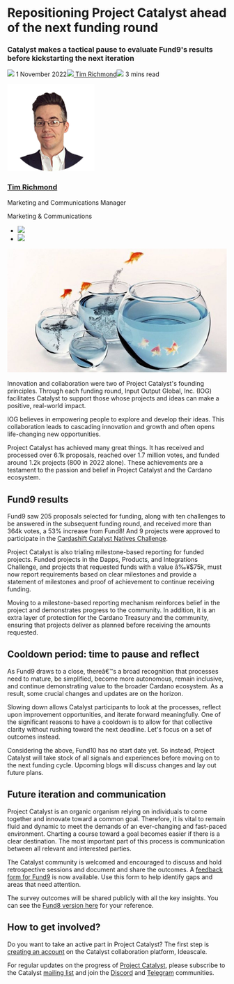 # Repositioning Project Catalyst ahead of the next funding round
### **Catalyst makes a tactical pause to evaluate Fund9's results before kickstarting the next iteration**
![](img/2022-11-01-repositioning-project-catalyst-ahead-of-the-next-funding-round.002.png) 1 November 2022![](img/2022-11-01-repositioning-project-catalyst-ahead-of-the-next-funding-round.002.png)[ Tim Richmond](/en/blog/authors/tim-richmond/page-1/)![](img/2022-11-01-repositioning-project-catalyst-ahead-of-the-next-funding-round.003.png) 3 mins read

![Tim Richmond](img/2022-11-01-repositioning-project-catalyst-ahead-of-the-next-funding-round.004.png)[](/en/blog/authors/tim-richmond/page-1/)
### [**Tim Richmond**](/en/blog/authors/tim-richmond/page-1/)
Marketing and Communications Manager

Marketing & Communications

- ![](img/2022-11-01-repositioning-project-catalyst-ahead-of-the-next-funding-round.005.png)[](mailto:tim.richmond@iohk.io "Email")
- ![](img/2022-11-01-repositioning-project-catalyst-ahead-of-the-next-funding-round.006.png)[](https://www.linkedin.com/in/tim--richmond/ "LinkedIn")

![Repositioning Project Catalyst ahead of the next funding round](img/2022-11-01-repositioning-project-catalyst-ahead-of-the-next-funding-round.007.jpeg)

Innovation and collaboration were two of Project Catalyst's founding principles. Through each funding round, Input Output Global, Inc. (IOG) facilitates Catalyst to support those whose projects and ideas can make a positive, real-world impact.

IOG believes in empowering people to explore and develop their ideas. This collaboration leads to cascading innovation and growth and often opens life-changing new opportunities. 

Project Catalyst has achieved many great things. It has received and processed over 6.1k proposals, reached over 1.7 million votes, and funded around 1.2k projects (800 in 2022 alone). These achievements are a testament to the passion and belief in Project Catalyst and the Cardano ecosystem.
## **Fund9 results**
Fund9 saw 205 proposals selected for funding, along with ten challenges to be answered in the subsequent funding round, and received more than 364k votes, a 53% increase from Fund8! And 9 projects were approved to participate in the [Cardashift Catalyst Natives Challenge](https://iohk.io/en/blog/posts/2022/06/01/fund9-catalyst-natives-cardashift-challenge-demonstrating-and-monetizing-impact/).

Project Catalyst is also trialing milestone-based reporting for funded projects. Funded projects in the Dapps, Products, and Integrations Challenge, and projects that requested funds with a value â‰¥$75k, must now report requirements based on clear milestones and provide a statement of milestones and proof of achievement to continue receiving funding.

Moving to a milestone-based reporting mechanism reinforces belief in the project and demonstrates progress to the community. In addition, it is an extra layer of protection for the Cardano Treasury and the community, ensuring that projects deliver as planned before receiving the amounts requested.
## **Cooldown period: time to pause and reflect**
As Fund9 draws to a close, thereâ€™s a broad recognition that processes need to mature, be simplified, become more autonomous, remain inclusive, and continue demonstrating value to the broader Cardano ecosystem. As a result, some crucial changes and updates are on the horizon.

Slowing down allows Catalyst participants to look at the processes, reflect upon improvement opportunities, and iterate forward meaningfully. One of the significant reasons to have a cooldown is to allow for that collective clarity without rushing toward the next deadline. Let's focus on a set of outcomes instead.

Considering the above, Fund10 has no start date yet. So instead, Project Catalyst will take stock of all signals and experiences before moving on to the next funding cycle. Upcoming blogs will discuss changes and lay out future plans.
## **Future iteration and communication**
Project Catalyst is an organic organism relying on individuals to come together and innovate toward a common goal. Therefore, it is vital to remain fluid and dynamic to meet the demands of an ever-changing and fast-paced environment. Charting a course toward a goal becomes easier if there is a clear destination. The most important part of this process is communication between all relevant and interested parties.

The Catalyst community is welcomed and encouraged to discuss and hold retrospective sessions and document and share the outcomes. A [feedback form for Fund9](https://bit.ly/Fund9-Feedback) is now available. Use this form to help identify gaps and areas that need attention.

The survey outcomes will be shared publicly with all the key insights. You can see the [Fund8 version here](https://bit.ly/F8-Feedback) for your reference.
## **How to get involved?**
Do you want to take an active part in Project Catalyst? The first step is [creating an account](https://cardano.ideascale.com/) on the Catalyst collaboration platform, Ideascale. 

For regular updates on the progress of [Project Catalyst](https://bit.ly/ProjectCatalyst), please subscribe to the Catalyst [mailing list](https://bit.ly/3dSZJvx) and join the [Discord](https://discord.gg/2RnUtK8) and [Telegram](https://discord.gg/2RnUtK8) communities.
